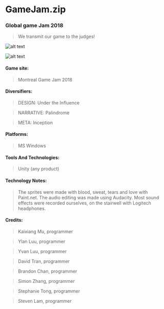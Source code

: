 # GameJam.zip

### Global game Jam 2018

> We transmit our game to the judges!


![alt text](https://ggj.s3.amazonaws.com/styles/feature_image__wide/games/screenshots/27479391_10211582625625476_1617298117_o.png?itok=pLuvWzvx&timestamp=1517169307)

![alt text](https://ggj.s3.amazonaws.com/styles/feature_image__wide/games/screenshots/27535824_10211582625665477_317982999_o.png?itok=O3zCW24Q&timestamp=1517169307)

#### Game site:
> Montreal Game Jam 2018

#### Diversifiers: 

> DESIGN: Under the Influence

> NARRATIVE: Palindrome

> META: Inception

#### Platforms: 
> MS Windows
#### Tools And Technologies: 
> Unity (any product)
#### Technology Notes: 
> The sprites were made with blood, sweat, tears and love with Paint.net. The audio editing was made using Audacity. Most sound effects were recorded ourselves, on the stairwell with Logitech headphones.

#### Credits: 
> Kaixiang Mu, programmer

> Ylan Luu, programmer

> Yvan Luu, programmer

> David Tran, programmer

> Brandon Chan, programmer

> Simon Zhang, programmer

> Stephanie Tong, programmer

> Steven Lam, programmer
